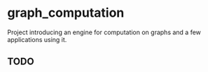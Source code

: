 # graph_computation

Project introducing an engine for computation on graphs and a few applications using it.

## TODO

